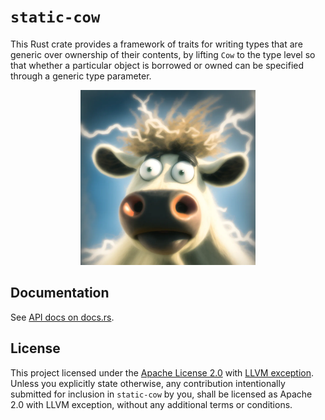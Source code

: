 # `static-cow`

This Rust crate provides a framework of traits for writing types that are
generic over ownership of their contents, by lifting `Cow` to the type level so
that whether a particular object is borrowed or owned can be specified through a
generic type parameter. 

<div style="max-width: 20em; margin-left: auto; margin-right: auto;">
<img src="https://raw.githubusercontent.com/dfoxfranke/static-cow/10cffdd130d62af2ee0c437bc06500cfe8123417/static-cow/images/mascot.webp" alt="Mascot"/>
</div>

## Documentation

See [API docs on docs.rs](https://docs.rs/static_cow).

## License

This project licensed under the [Apache License
2.0](https://spdx.org/licenses/Apache-2.0.html) with [LLVM
exception](https://spdx.org/licenses/LLVM-exception.html). Unless you explicitly
state otherwise, any contribution intentionally submitted for inclusion in
`static-cow` by you, shall be licensed as Apache 2.0 with LLVM exception,
without any additional terms or conditions.